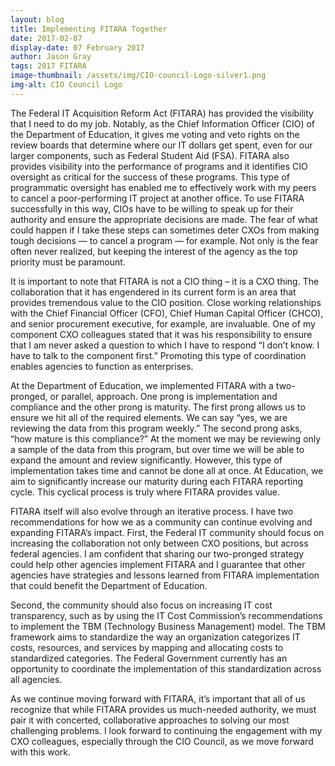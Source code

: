 ```yaml
---
layout: blog
title: Implementing FITARA Together
date: 2017-02-07
display-date: 07 February 2017
author: Jason Gray
tags: 2017 FITARA
image-thumbnail: /assets/img/CIO-council-Logo-silver1.png
img-alt: CIO Council Logo
---
```

The Federal IT Acquisition Reform Act (FITARA) has provided the visibility that I need to do my job. Notably, as the Chief Information Officer (CIO) of the Department of Education, it gives me voting and veto rights on the review boards that determine where our IT dollars get spent, even for our larger components, such as Federal Student Aid (FSA). FITARA also provides visibility into the performance of programs and it identifies CIO oversight as critical for the success of these programs. This type of programmatic oversight has enabled me to effectively work with my peers to cancel a poor-performing IT project at another office.  To use FITARA successfully in this way, CIOs have to be willing to speak up for their authority and ensure the appropriate decisions are made. The fear of what could happen if I take these steps can sometimes deter CXOs from making tough decisions — to cancel a program — for example. Not only is the fear often never realized, but keeping the interest of the agency as the top priority must be paramount.

It is important to note that FITARA is not a CIO thing – it is a CXO thing. The collaboration that it has engendered in its current form is an area that provides tremendous value to the CIO position.  Close working relationships with the Chief Financial Officer (CFO), Chief Human Capital Officer (CHCO), and senior procurement executive, for example, are invaluable. One of my component CXO colleagues stated that it was his responsibility to ensure that I am never asked a question to which I have to respond “I don’t know. I have to talk to the component first.”  Promoting this type of coordination enables agencies to function as enterprises.

At the Department of Education, we implemented FITARA with a two-pronged, or parallel, approach. One prong is implementation and compliance and the other prong is maturity. The first prong allows us to ensure we hit all of the required elements. We can say “yes, we are reviewing the data from this program weekly.” The second prong asks, “how mature is this compliance?” At the moment we may be reviewing only a sample of the data from this program, but over time we will be able to expand the amount and review significantly. However, this type of implementation takes time and cannot be done all at once. At Education, we aim to significantly increase our maturity during each FITARA reporting cycle. This cyclical process is truly where FITARA provides value.

FITARA itself will also evolve through an iterative process. I have two recommendations for how we as a community can continue evolving and expanding FITARA’s impact. First, the Federal IT community should focus on increasing the collaboration not only between CXO positions, but across federal agencies. I am confident that sharing our two-pronged strategy could help other agencies implement FITARA and I guarantee that other agencies have strategies and lessons learned from FITARA implementation that could benefit the Department of Education.

Second, the community should also focus on increasing IT cost transparency, such as by using the IT Cost Commission’s recommendations to implement the TBM (Technology Business Management) model. The TBM framework aims to standardize the way an organization categorizes IT costs, resources, and services by mapping and allocating costs to standardized categories.  The Federal Government currently has an opportunity to coordinate the implementation of this standardization across all agencies.

As we continue moving forward with FITARA, it’s important that all of us recognize that while FITARA provides us much-needed authority, we must pair it with concerted, collaborative approaches to solving our most challenging problems. I look forward to continuing the engagement with my CXO colleagues, especially through the CIO Council, as we move forward with this work.

